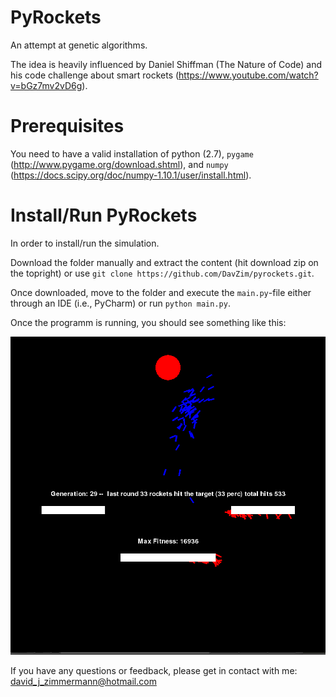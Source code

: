 # PyRockets

An attempt at genetic algorithms.

The idea is heavily influenced by Daniel Shiffman (The Nature of Code) and his code challenge about smart rockets (https://www.youtube.com/watch?v=bGz7mv2vD6g).

# Prerequisites

You need to have a valid installation of python (2.7), `pygame` (http://www.pygame.org/download.shtml), and `numpy` (https://docs.scipy.org/doc/numpy-1.10.1/user/install.html).

# Install/Run PyRockets

In order to install/run the simulation.

Download the folder manually and extract the content (hit download zip on the topright) or use `git clone https://github.com/DavZim/pyrockets.git`.

Once downloaded, move to the folder and execute the `main.py`-file either through an IDE (i.e., PyCharm) or run `python main.py`. 

Once the programm is running, you should see something like this:

![PyRockets](pyrockets.png "PyRockets.png")


If you have any questions or feedback, please get in contact with me: david_j_zimmermann@hotmail.com
